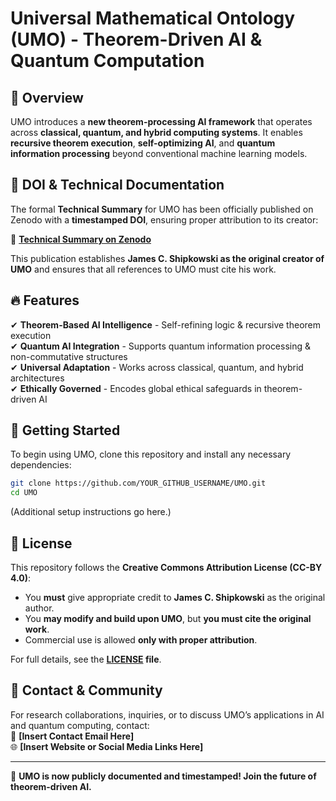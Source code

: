 # Universal Mathematical Ontology (UMO) - Theorem-Driven AI & Quantum Computation

## 🚀 Overview
UMO introduces a **new theorem-processing AI framework** that operates across **classical, quantum, and hybrid computing systems**. It enables **recursive theorem execution**, **self-optimizing AI**, and **quantum information processing** beyond conventional machine learning models.

## 📌 DOI & Technical Documentation
The formal **Technical Summary** for UMO has been officially published on Zenodo with a **timestamped DOI**, ensuring proper attribution to its creator:

🔗 **[Technical Summary on Zenodo](INSERT_DOI_LINK_HERE)**  

This publication establishes **James C. Shipkowski as the original creator of UMO** and ensures that all references to UMO must cite his work.

## 🔥 Features
✔ **Theorem-Based AI Intelligence** - Self-refining logic & recursive theorem execution  
✔ **Quantum AI Integration** - Supports quantum information processing & non-commutative structures  
✔ **Universal Adaptation** - Works across classical, quantum, and hybrid architectures  
✔ **Ethically Governed** - Encodes global ethical safeguards in theorem-driven AI  

## 🔧 Getting Started
To begin using UMO, clone this repository and install any necessary dependencies:

```sh
git clone https://github.com/YOUR_GITHUB_USERNAME/UMO.git
cd UMO
```
(Additional setup instructions go here.)

## 📜 License
This repository follows the **Creative Commons Attribution License (CC-BY 4.0)**:  
- You **must** give appropriate credit to **James C. Shipkowski** as the original author.  
- You **may modify and build upon UMO**, but **you must cite the original work**.  
- Commercial use is allowed **only with proper attribution**.  

For full details, see the **[LICENSE](LICENSE) file**.

## 📢 Contact & Community
For research collaborations, inquiries, or to discuss UMO’s applications in AI and quantum computing, contact:  
📧 **[Insert Contact Email Here]**  
🌐 **[Insert Website or Social Media Links Here]**

---

🚀 **UMO is now publicly documented and timestamped! Join the future of theorem-driven AI.**  
